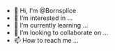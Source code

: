 - 👋 Hi, I’m @Bornsplice
- 👀 I’m interested in ...
- 🌱 I’m currently learning ...
- 💞️ I’m looking to collaborate on ...
- 📫 How to reach me ...

<!---
Bornsplice/Bornsplice is a ✨ special ✨ repository because its `README.md` (this file) appears on your GitHub profile.
You can click the Preview link to take a look at your changes.
--->

